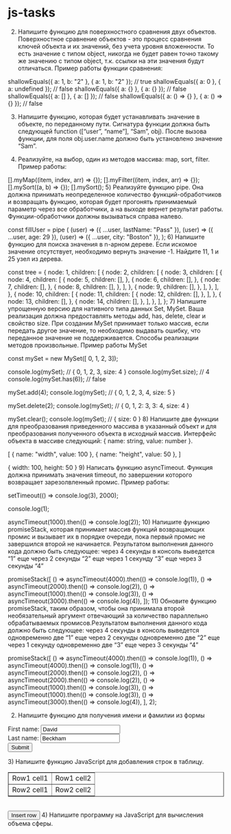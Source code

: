 # js-tasks
2) Напишите функцию для поверхностного сравнения двух объектов. Поверхностное сравнение объектов - это процесс сравнения ключей объекта и их значений, без учета уровня вложенности. То есть значение с типом object, никогда не будет равен точно такому же значению с типом object, т.к. ссылки на эти значения будут отличаться.
Пример работы функции сравнения:

shallowEquals({ a: 1, b: "2" }, { a: 1, b: "2" }); // true
shallowEquals({ a: 0 }, { a: undefined }); // false
shallowEquals({ a: {} }, { a: {} }); // false
shallowEquals({ a: [] }, { a: [] }); // false
shallowEquals({ a: () => {} }, { a: () => {} }); // false
 

3) Напишите функцию, которая будет устанавливать значение в объекте, по переданному пути. Сигнатура функции должна быть следующей function ([“user”, “name”], “Sam”, obj). После вызова функции, для поля obj.user.name должно быть установлено значение “Sam”.

4) Реализуйте, на выбор, один из методов массива: map, sort, filter. Пример работы:

[].myMap((item, index, arr) => {});
[].myFilter((item, index, arr) => {});
[].mySort((a, b) => {});
[].mySort();
5) Реализуйте функцию pipe. Она должна принимать неопределенное количество функций-обработчиков и возвращать функцию, которая будет прогонять принимаемый параметр через все обработчики, а на выходе вернет результат работы. Функции-обработчики должны вызываться справа налево.

const fillUser = pipe (
  (user) => ({ ...user, lastName: "Pass" }),
  (user) => ({ ...user, age: 29 }),
  (user) => ({ ...user, city: "Boston" }),
);
6) Напишите функцию для поиска значения в n-арном дереве. Если искомое значение отсутствует, необходимо вернуть значение -1. Найдите 11, 1 и 25 узел из дерева.

const tree = {
  node: 1,
  children: [
    {
      node: 2,
      children: [
        {
          node: 3,
          children: [
            {
              node: 4,
              children: [
                {
                  node: 5,
                  children: [],
                },
                {
                  node: 6,
                  children: [],
                },
                {
                  node: 7,
                  children: [],
                },
                {
                  node: 8,
                  children: [],
                },
              ],
            },
            {
              node: 9,
              children: [],
            },
          ],
        },
      ],
    },
    {
      node: 10,
      children: [
        {
          node: 11,
          children: [
            {
              node: 12,
              children: [],
            },
          ],
        },
        {
          node: 13,
          children: [],
        },
        {
          node: 14,
          children: [],
        },
      ],
    },
  ],
};
7) Напишите упрощенную версию для нативного типа данных Set, MySet. Ваша реализация должна предоставлять методы add, has, delete, clear и свойство size. При создании MySet принимает только массив, если передать другое значение, то необходимо выдавать ошибку, что переданное значение не поддерживается. Способы реализации методов произвольные. Пример работы MySet

const mySet = new MySet([ 0, 1, 2, 3]);

console.log(mySet); // { 0, 1, 2, 3, size: 4 }
console.log(mySet.size); // 4
console.log(mySet.has(6)); // false

mySet.add(4);
console.log(mySet); // { 0, 1, 2, 3, 4, size: 5 }

mySet.delete(2);
console.log(mySet); // { 0, 1, 2: 3, 3: 4, size: 4 }

mySet.clear();
console.log(mySet); // { size: 0 }
8) Напишите две функции для преобразования приведенного массива в указанный объект и для преобразования полученного объекта в исходный массив. Интерфейс объекта в массиве следующий: { name: string, value: number }.

[
  { name: "width", value: 100 },
  { name: "height", value: 50 },
]

{ width: 100, height: 50 }
9) Написать функцию asyncTimeout. Функция должна принимать значения timeout, по завершении которого возвращает зарезолвленный промис. Пример работы:

setTimeout(() => console.log(3), 2000);

console.log(1);

asyncTimeout(1000).then(() => console.log(2));
10) Напишите функцию promiseStack, которая принимает массив функций возвращающих промис и вызывает их в порядке очереди, пока первый промис не завершился второй не начинается. Результатом выполнения данного кода должно быть следующее:
через 4 секунды в консоль выведется “1”
еще через 2 секунды “2”
еще через 1 секунду “3”
еще через 3 секунды “4”

promiseStack([
  () => asyncTimeout(4000).then(() => console.log(1)),
  () => asyncTimeout(2000).then(() => console.log(2)),
  () => asyncTimeout(1000).then(() => console.log(3)),
  () => asyncTimeout(3000).then(() => console.log(4)),
]);
11) Обновите функцию promiseStack, таким образом, чтобы она принимала второй необязательный аргумент отвечающий за количество параллельно обрабатываемых промисов.Результатом выполнения данного кода должно быть следующее:
через 4 секунды в консоль выведется одновременно две “1”
еще через 2 секунды одновременно две “2”
еще через 1 секунду одновременно две “3”
еще через 3 секунды “4”

promiseStack([
  () => asyncTimeout(4000).then(() => console.log(1)),
  () => asyncTimeout(4000).then(() => console.log(1)),
  () => asyncTimeout(2000).then(() => console.log(2)),
  () => asyncTimeout(2000).then(() => console.log(2)),
  () => asyncTimeout(1000).then(() => console.log(3)),
  () => asyncTimeout(1000).then(() => console.log(3)),
  () => asyncTimeout(3000).then(() => console.log(4)),
], 2);


2) Напишите функцию для получения имени и фамилии из формы

<!DOCTYPE html>
<html>
  <head>
    <meta charset=utf-8 />
    <title>Return first and last name from a form - w3resource</title>
  </head>
  <body>
    <form id="form1" onsubmit="getFormvalue()">
      First name: <input type="text" name="fname" value="David"><br>
      Last name: <input type="text" name="lname" value="Beckham"><br>
      <input type="submit" value="Submit">
    </form>
  </body>
</html>
3) Напишите функцию JavaScript для добавления строк в таблицу.

<!DOCTYPE html>
<html>
  <head><meta charset=utf-8 />
    <title>Insert row in a table - w3resource</title>
  </head>
  <body>
    <table id="sampleTable" border="1">
      <tr>
        <td>Row1 cell1</td>
        <td>Row1 cell2</td>
      </tr>
      <tr>
        <td>Row2 cell1</td>
        <td>Row2 cell2</td>
      </tr>
    </table>
    <br>
    <input type="button" onclick="insert_Row()" value="Insert row"> 
  </body>
</html>
4) Напишите программу на JavaScript для вычисления объема сферы. 
